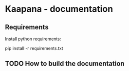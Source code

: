 # Kaapana - documentation

## Requirements
Install python requirements:

pip install -r requirements.txt

## TODO How to build the documentation
